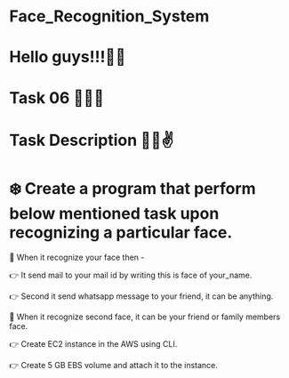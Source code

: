 # Face_Recognition_System
# Hello guys!!!🙋‍♀️

# Task 06 👨🏻‍💻

# Task Description 📄😍✌

# ❄️ Create a program that perform below mentioned task upon recognizing a particular face. 

 📌 When it recognize your face then - 
 
👉 It send mail to your mail id by writing this is face of your_name. 

👉 Second it send whatsapp message to your friend, it can be anything. 

📌 When it recognize second  face, it can be your friend or family members face.

👉 Create EC2 instance in the AWS using CLI.

👉 Create 5 GB EBS volume and attach it to the instance.
